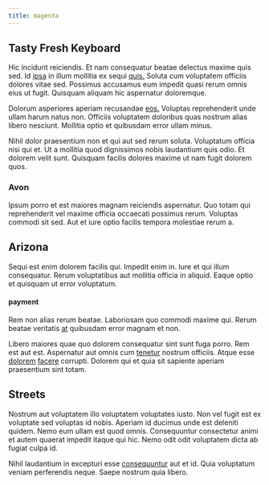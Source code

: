 ```yaml
---
title: magenta
---
```


## Tasty Fresh Keyboard

Hic incidunt reiciendis. Et nam consequatur beatae delectus maxime quis sed. Id [ipsa](/facere/eaque/metal_azure.md) in illum mollitia ex sequi [quis.](/quas/profit_focused.md) Soluta cum voluptatem officiis dolores vitae sed. Possimus accusamus eum impedit quasi rerum omnis eius ut fugit. Quisquam aliquam hic aspernatur doloremque.

Dolorum asperiores aperiam recusandae [eos.](/quas/back_end_customizable_core.md) Voluptas reprehenderit unde ullam harum natus non. Officiis voluptatem doloribus quas nostrum alias libero nesciunt. Mollitia optio et quibusdam error ullam minus.

Nihil dolor praesentium non et qui aut sed rerum soluta. Voluptatum officia nisi qui et. Ut a mollitia quod dignissimos nobis laudantium quis odio. Et dolorem velit sunt. Quisquam facilis dolores maxime ut nam fugit dolorem quos.

### Avon

Ipsum porro et est maiores magnam reiciendis aspernatur. Quo totam qui reprehenderit vel maxime officia occaecati possimus rerum. Voluptas commodi sit sed. Aut et iure optio facilis tempora molestiae rerum a.

## Arizona

Sequi est enim dolorem facilis qui. Impedit enim in. Iure et qui illum consequatur. Rerum voluptatibus aut mollitia officia in aliquid. Eaque optio et quisquam ut error voluptatum.

#### payment

Rem non alias rerum beatae. Laboriosam quo commodi maxime qui. Rerum beatae veritatis [at](/aspernatur/strategist_silver.md) quibusdam error magnam et non.

Libero maiores quae quo dolorem consequatur sint sunt fuga porro. Rem est aut est. Aspernatur aut omnis cum [tenetur](/eos/velit/awesome.md) nostrum officiis. Atque esse [dolorem](/facere/temporibus/consequatur/tan_handmade_ram.md) [facere](/eos/est/neque/peso_uruguayo_games__shoes_&_clothing_lari.md) corrupti. Dolorem qui et quia sit sapiente aperiam praesentium sint totam.

## Streets

Nostrum aut voluptatem illo voluptatem voluptates iusto. Non vel fugit est ex voluptate sed voluptas id nobis. Aperiam id ducimus unde est deleniti quidem. Nemo eum ullam est quod omnis. Consequuntur consectetur animi et autem quaerat impedit itaque qui hic. Nemo odit odit voluptatem dicta ab fugiat culpa id.

Nihil laudantium in excepturi esse [consequuntur](/facere/eaque/com.md) aut et id. Quia voluptatum veniam perferendis neque. Saepe nostrum quia libero.
